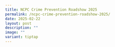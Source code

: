 ```yaml
---
title: NCPC Crime Prevention Roadshow 2025
permalink: /ncpc-crime-prevention-roadshow-2025/
date: 2025-02-22
layout: post
description: ""
image: ""
variant: tiptap
---
```

